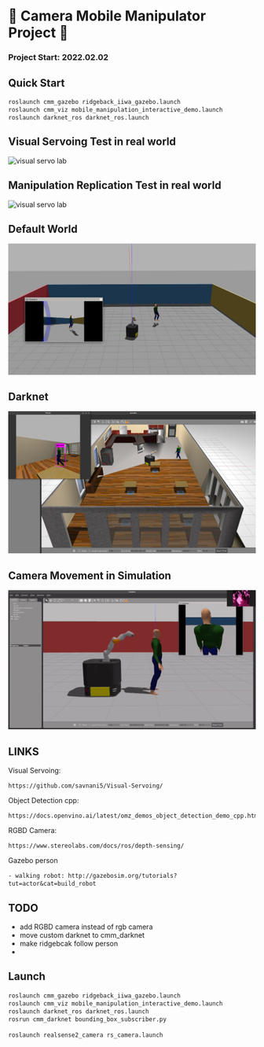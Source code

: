 # :movie_camera: Camera Mobile Manipulator Project :movie_camera:


### Project Start: 2022.02.02


## Quick Start

    roslaunch cmm_gazebo ridgeback_iiwa_gazebo.launch 
    roslaunch cmm_viz mobile_manipulation_interactive_demo.launch
    roslaunch darknet_ros darknet_ros.launch 

## Visual Servoing Test in real world 
![visual servo lab](./img/cmm_2.gif)

## Manipulation Replication Test in real world 
![visual servo lab](./img/cmm_1.gif)

## Default World 
![run environment](./img/env.png)

## Darknet 
![run environment](./img/darknet.png)

## Camera Movement in Simulation 
![run environment](./img/cmm_4.gif)



## LINKS 

Visual Servoing:

    https://github.com/savnani5/Visual-Servoing/

Object Detection cpp:

    https://docs.openvino.ai/latest/omz_demos_object_detection_demo_cpp.html

RGBD Camera:

    https://www.stereolabs.com/docs/ros/depth-sensing/


Gazebo person 

    - walking robot: http://gazebosim.org/tutorials?tut=actor&cat=build_robot


## TODO
- add RGBD camera instead of rgb camera
- move custom darknet to cmm_darknet
- make ridgebcak follow person 
- 

## Launch
    roslaunch cmm_gazebo ridgeback_iiwa_gazebo.launch 
    roslaunch cmm_viz mobile_manipulation_interactive_demo.launch 
    roslaunch darknet_ros darknet_ros.launch 
    rosrun cmm_darknet bounding_box_subscriber.py 

    roslaunch realsense2_camera rs_camera.launch